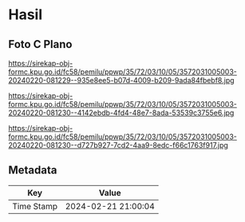 # Hasil

## Foto C Plano

https://sirekap-obj-formc.kpu.go.id/fc58/pemilu/ppwp/35/72/03/10/05/3572031005003-20240220-081229--935e8ee5-b07d-4009-b209-9ada84fbebf8.jpg

https://sirekap-obj-formc.kpu.go.id/fc58/pemilu/ppwp/35/72/03/10/05/3572031005003-20240220-081230--4142ebdb-4fd4-48e7-8ada-53539c3755e6.jpg

https://sirekap-obj-formc.kpu.go.id/fc58/pemilu/ppwp/35/72/03/10/05/3572031005003-20240220-081230--d727b927-7cd2-4aa9-8edc-f66c1763f917.jpg


## Metadata

| Key        | Value               |
| ---------- | ------------------- |
| Time Stamp | 2024-02-21 21:00:04 |




